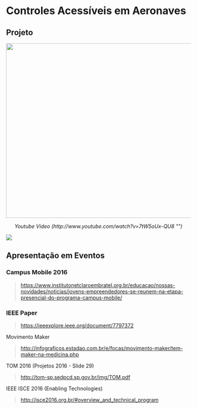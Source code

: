 # Controles Acessíveis em Aeronaves

## Projeto

<p align="center">
  <img src=https://github.com/matheusrmorgado/aircraft-passenger-console/blob/master/images/FinalPrototype.jpg height="477" width="614">
</p>

<p align="center">
  <i> Youtube Video (http://www.youtube.com/watch?v=7tW5oUx-QU8 "") </i>
</p>


[![](https://github.com/matheusrmorgado/aircraft-passenger-console/blob/master/images/FinalPrototype.jpg)](http://www.youtube.com/watch?v=7tW5oUx-QU8 "")


## Apresentação em Eventos


### Campus Mobile 2016

> https://www.institutonetclaroembratel.org.br/educacao/nossas-novidades/noticias/jovens-empreendedores-se-reunem-na-etapa-presencial-do-programa-campus-mobile/

### IEEE Paper

> https://ieeexplore.ieee.org/document/7797372

Movimento Maker

> http://infograficos.estadao.com.br/e/focas/movimento-maker/tem-maker-na-medicina.php

TOM 2016  (Projetos 2016 - Slide 29)

> http://tom-sp.sedpcd.sp.gov.br/img/TOM.pdf

IEEE ISCE 2016 (Enabling Technologies)

> http://isce2016.org.br/#overview_and_technical_program 